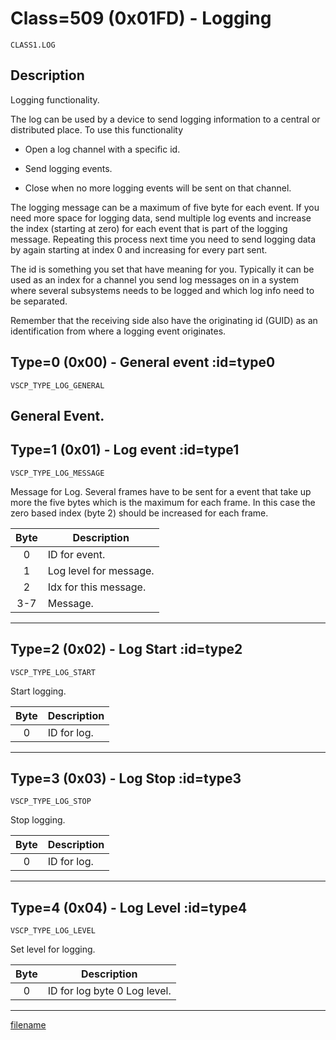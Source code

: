 # Class=509 (0x01FD) - Logging

    CLASS1.LOG

## Description

Logging functionality. 

The log can be used by a device to send logging information to a central or distributed place. To use this functionality


*  Open a log channel with a specific id.

*  Send logging events.

*  Close when no more logging events will be sent on that channel.

The logging message can be a maximum of five byte for each event. If you need more space for logging data, send multiple log events and increase the index (starting at zero) for each event that is part of the logging message. Repeating this process next time you need to send logging data by again starting at index 0 and increasing for every part sent. 

The id is something you set that have meaning for you. Typically it can be used as an index for a channel you send log messages on in a system where several subsystems needs to be logged and which log info need to be separated. 

Remember that the receiving side also have the originating id (GUID) as an identification from where a logging event originates.

## Type=0 (0x00) - General event :id=type0
    VSCP_TYPE_LOG_GENERAL
General Event.
----

## Type=1 (0x01) - Log event :id=type1
    VSCP_TYPE_LOG_MESSAGE
Message for Log. Several frames have to be sent for a event that take up more the five bytes which is the maximum for each frame. In this case the zero based index (byte 2) should be increased for each frame. 

 | Byte | Description            | 
 | :----: | -----------            | 
 | 0    | ID for event.          | 
 | 1    | Log level for message. | 
 | 2    | Idx for this message.  | 
 | 3-7  | Message.               |
----

## Type=2 (0x02) - Log Start :id=type2
    VSCP_TYPE_LOG_START
Start logging. 

 | Byte | Description | 
 | :----: | ----------- | 
 | 0    | ID for log. | 
----

## Type=3 (0x03) - Log Stop :id=type3
    VSCP_TYPE_LOG_STOP
Stop logging. 

 | Byte | Description | 
 | :----: | ----------- | 
 | 0    | ID for log. | 
----

## Type=4 (0x04) - Log Level :id=type4
    VSCP_TYPE_LOG_LEVEL
Set level for logging. 

 | Byte | Description                  | 
 | :----: | -----------                  | 
 | 0    | ID for log byte 0 Log level. | 

----

[filename](./bottom_copyright.md ':include')